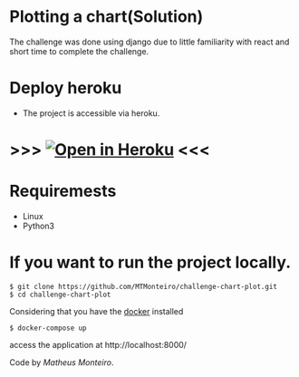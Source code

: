 # Plotting a chart(Solution)
The challenge was done using django due to little familiarity with react and short time to complete the challenge.

# Deploy heroku

- The project is accessible via heroku.

# >>> [![Open in Heroku](https://icon-icons.com/icons2/2108/PNG/64/heroku_icon_130912.png)](https://challenge-chart.herokuapp.com/) <<<

# Requiremests
- Linux
- Python3
 
# If you want to run the project locally.

``` shell
$ git clone https://github.com/MTMonteiro/challenge-chart-plot.git
$ cd challenge-chart-plot
```

Considering that you have the <a href="https://docs.docker.com/engine/install/" target="_blank">docker</a> installed

``` shell
$ docker-compose up
```
access the application at http://localhost:8000/



Code by _Matheus Monteiro_.
